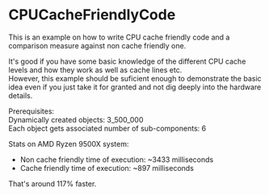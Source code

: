 # CPUCacheFriendlyCode
This is an example on how to write CPU cache friendly code and a comparison measure against non cache friendly one.

It's good if you have some basic knowledge of the different CPU cache levels and how they work as well as cache lines etc.<br>
However, this example should be suficient enough to demonstrate the basic idea even if you just take it for granted and not dig deeply into the hardware details.

Prerequisites:  
Dynamically created objects: 3_500_000  
Each object gets associated number of sub-components: 6

Stats on AMD Ryzen 9500X system:
- Non cache friendly time of execution: ~3433 milliseconds
- Cache friendly time of execution: ~897 milliseconds

That's around 117% faster.

